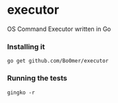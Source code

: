 executor
========

OS Command Executor written in Go

### Installing it

`go get github.com/Bo0mer/executor`

### Running the tests

`gingko -r`
